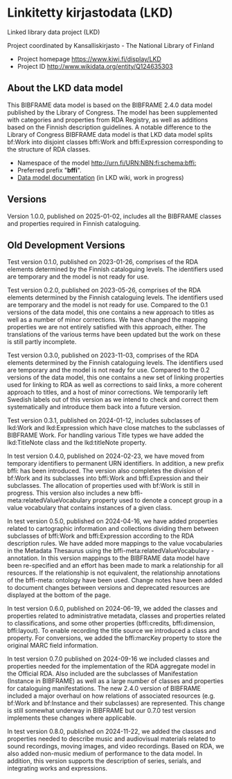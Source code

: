 # Linkitetty kirjastodata (LKD)
Linked library data project (LKD)

Project coordinated by Kansalliskirjasto - The National Library of Finland

- Project homepage https://www.kiwi.fi/display/LKD
- Project ID http://www.wikidata.org/entity/Q124635303

## About the LKD data model

This BIBFRAME data model is based on the BIBFRAME 2.4.0 data model published by the Library of Congress. The model has been supplemented with categories and properties from RDA Registry, as well as additions based on the Finnish description guidelines. A notable difference to the Library of Congress BIBFRAME data model is that LKD data model splits bf:Work into disjoint classes bffi:Work and bffi:Expression corresponding to the structure of RDA classes.

- Namespace of the model <http://urn.fi/URN:NBN:fi:schema:bffi:>
- Preferred prefix "**bffi**".
- [Data model documentation](https://github.com/NatLibFi/lkd/wiki) (in LKD wiki, work in progress)

## Versions

Version 1.0.0, published on 2025-01-02, includes all the BIBFRAME classes and properties required in Finnish cataloguing.

## Old Development Versions

Test version 0.1.0, published on 2023-01-26, comprises of the RDA elements determined by the Finnish cataloguing levels. The identifiers used are temporary and the model is not ready for use.

Test version 0.2.0, published on 2023-05-26, comprises of the RDA elements determined by the Finnish cataloguing levels. The identifiers used are temporary and the model is not ready for use. Compared to the 0.1 versions of the data model, this one contains a new approach to titles as well as a number of minor corrections. We have changed the mapping properties we are not entirely satisfied with this approach, either. The translations of the various terms have been updated but the work on these is still partly incomplete.

Test version 0.3.0, published on 2023-11-03, comprises of the RDA elements determined by the Finnish cataloguing levels. The identifiers used are temporary and the model is not ready for use. Compared to the 0.2 versions of the data model, this one contains a new set of linking properties used for linking to RDA as well as corrections to said links, a more coherent approach to titles, and a host of minor corrections. We temporarily left Swedish labels out of this version as we intend to check and correct them systematically and introduce them back into a future version.

Test version 0.3.1, published on 2024-01-12, includes subclasses of lkd:Work and lkd:Expression which have close matches to the subclasses of BIBFRAME Work. For handling various Title types we have added the lkd:TitleNote class and the lkd:titleNote property.

In test version 0.4.0, published on 2024-02-23, we have moved from temporary identifiers to permanent URN identifiers. In addition, a new prefix bffi: has been introduced. The version also completes the division of bf:Work and its subclasses into bffi:Work and bffi:Expression and their subclasses. The allocation of properties used with bf:Work is still in progress. This version also includes a new bffi-meta:relatedValueVocabulary property used to denote a concept group in a value vocabulary that contains instances of a given class.

In test version 0.5.0, published on 2024-04-16, we have added properties related to cartographic information and collections dividing them between subclasses of bffi:Work and bffi:Expression according to the RDA description rules. We have added more mappings to the value vocabularies in the Metadata Thesaurus using the bffi-meta:relatedValueVocabulary -annotation. In this version mappings to the BIBFRAME data model have been re-specified and an effort has been made to mark a relationship for all resources. If the relationship is not equivalent, the relationship annotations of the bffi-meta: ontology have been used. Change notes have been added to document changes between versions and deprecated resources are displayed at the bottom of the page.

In test version 0.6.0, published on 2024-06-19, we added the classes and properties related to administrative metadata, classes and properties related to classifications, and some other properties (bffi:credits, bffi:dimension, bffi:layout). To enable recording the title source we introduced a class and property. For conversions, we added the bffi:marcKey property to store the original MARC field information.

In test version 0.7.0 published on 2024-09-16 we included classes and properties needed for the implementation of the RDA aggregate model in the Official RDA. Also included are the subclasses of Manifestation (Instance in BIBFRAME) as well as a large number of classes and properties for cataloguing manifestations. The new 2.4.0 version of BIBFRAME included a major overhaul on how relations of associated resources (e.g. bf:Work and bf:Instance and their subclasses) are represented. This change is still somewhat underway in BIBFRAME but our 0.7.0 test version implements these changes where applicable.

In test version 0.8.0, published on 2024-11-22, we added the classes and properties needed to describe music and audiovisual materials related to sound recordings, moving images, and video recordings. Based on RDA, we also added non-music medium of performance to the data model. In addition, this version supports the description of series, serials, and integrating works and expressions.

